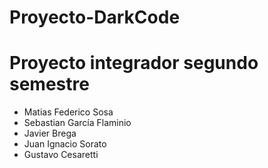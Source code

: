 # Proyecto-DarkCode
# Proyecto integrador segundo semestre

* Matias Federico Sosa
* Sebastian García Flaminio
* Javier Brega
* Juan Ignacio Sorato
* Gustavo Cesaretti
